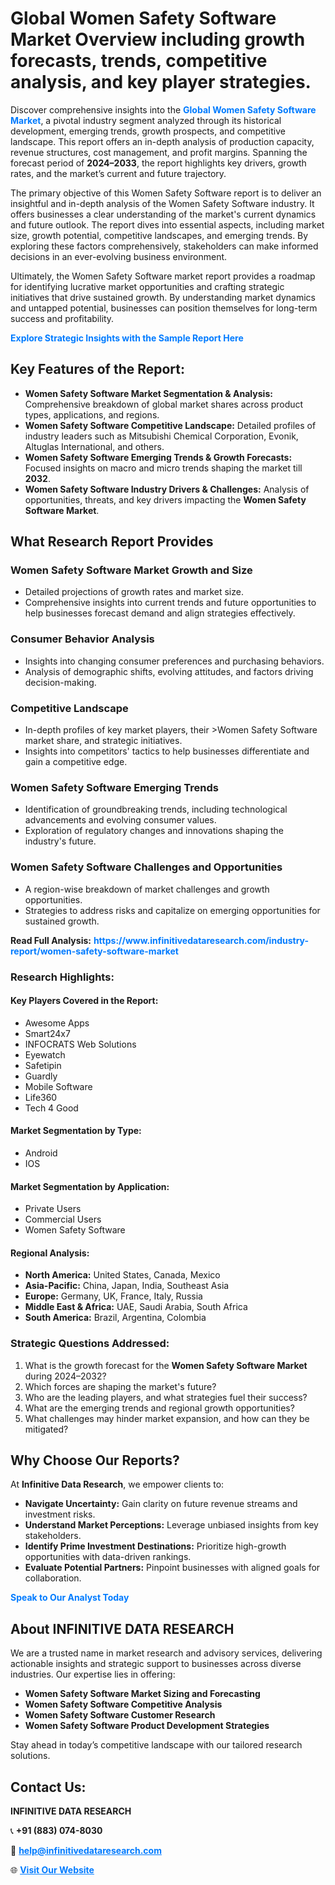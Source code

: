 <h1>Global Women Safety Software Market Overview including growth forecasts, trends, competitive analysis, and key player strategies.</h1>
<p>
Discover comprehensive insights into the 
<a href="https://www.infinitivedataresearch.com/industry-report/women-safety-software-market" rel="dofollow" style="color: #007BFF; text-decoration: none;"><strong>Global Women Safety Software Market</strong></a>, a pivotal industry segment analyzed through its historical development, emerging trends, growth prospects, and competitive landscape. This report offers an in-depth analysis of production capacity, revenue structures, cost management, and profit margins. Spanning the forecast period of <strong>2024–2033</strong>, the report highlights key drivers, growth rates, and the market’s current and future trajectory.
</p>
<p>
The primary objective of this Women Safety Software report is to deliver an insightful and in-depth analysis of the Women Safety Software industry. It offers businesses a clear understanding of the market's current dynamics and future outlook. The report dives into essential aspects, including market size, growth potential, competitive landscapes, and emerging trends. By exploring these factors comprehensively, stakeholders can make informed decisions in an ever-evolving business environment.
</p>
<p>
Ultimately, the Women Safety Software market report provides a roadmap for identifying lucrative market opportunities and crafting strategic initiatives that drive sustained growth. By understanding market dynamics and untapped potential, businesses can position themselves for long-term success and profitability.
</p>
<p>
<a href="https://www.infinitivedataresearch.com/request-sample/reportId=111227" style="color: #007BFF; text-decoration: none;"><strong>Explore Strategic Insights with the Sample Report Here</strong></a>
</p>

<h2>Key Features of the Report:</h2>
<ul>
<li><strong>Women Safety Software Market Segmentation & Analysis:</strong> Comprehensive breakdown of global market shares across product types, applications, and regions.</li>
<li><strong>Women Safety Software Competitive Landscape:</strong> Detailed profiles of industry leaders such as Mitsubishi Chemical Corporation, Evonik, Altuglas International, and others.</li>
<li><strong>Women Safety Software Emerging Trends & Growth Forecasts:</strong> Focused insights on macro and micro trends shaping the market till <strong>2032</strong>.</li>
<li><strong>Women Safety Software Industry Drivers & Challenges:</strong> Analysis of opportunities, threats, and key drivers impacting the <strong>Women Safety Software Market</strong>.</li>
</ul>

<h2>What Research Report Provides</h2>
<h3>Women Safety Software Market Growth and Size</h3>
<ul>
<li>Detailed projections of growth rates and market size.</li>
<li>Comprehensive insights into current trends and future opportunities to help businesses forecast demand and align strategies effectively.</li>
</ul>

<h3>Consumer Behavior Analysis</h3>
<ul>
<li>Insights into changing consumer preferences and purchasing behaviors.</li>
<li>Analysis of demographic shifts, evolving attitudes, and factors driving decision-making.</li>
</ul>

<h3>Competitive Landscape</h3>
<ul>
<li>In-depth profiles of key market players, their >Women Safety Software market share, and strategic initiatives.</li>
<li>Insights into competitors' tactics to help businesses differentiate and gain a competitive edge.</li>
</ul>

<h3>Women Safety Software Emerging Trends</h3>
<ul>
<li>Identification of groundbreaking trends, including technological advancements and evolving consumer values.</li>
<li>Exploration of regulatory changes and innovations shaping the industry's future.</li>
</ul>

<h3>Women Safety Software Challenges and Opportunities</h3>
<ul>
<li>A region-wise breakdown of market challenges and growth opportunities.</li>
<li>Strategies to address risks and capitalize on emerging opportunities for sustained growth.</li>
</ul>
<p><strong>Read Full Analysis:</strong> <a href="https://www.infinitivedataresearch.com/industry-report/women-safety-software-market" rel="dofollow" style="color: #007BFF; text-decoration: none;"><strong>https://www.infinitivedataresearch.com/industry-report/women-safety-software-market</strong></a></p>
<h3>Research Highlights:</h3>
<h4>Key Players Covered in the Report:</h4>
<ul><li>Awesome Apps</li><li>Smart24x7</li><li>INFOCRATS Web Solutions</li><li>Eyewatch</li><li>Safetipin</li><li>Guardly</li><li>Mobile Software</li><li>Life360</li><li>Tech 4 Good</li></ul>
<h4>Market Segmentation by Type:</h4>
<ul><li>Android</li><li>IOS</li></ul>
<h4>Market Segmentation by Application:</h4>
<ul><li>Private Users</li><li>Commercial Users</li><li>Women Safety Software</li></ul>

<h4>Regional Analysis:</h4>
<ul>
<li><strong>North America:</strong> United States, Canada, Mexico</li>
<li><strong>Asia-Pacific:</strong> China, Japan, India, Southeast Asia</li>
<li><strong>Europe:</strong> Germany, UK, France, Italy, Russia</li>
<li><strong>Middle East & Africa:</strong> UAE, Saudi Arabia, South Africa</li>
<li><strong>South America:</strong> Brazil, Argentina, Colombia</li>
</ul>

<h3>Strategic Questions Addressed:</h3>
<ol>
<li>What is the growth forecast for the <strong>Women Safety Software Market</strong> during 2024–2032?</li>
<li>Which forces are shaping the market's future?</li>
<li>Who are the leading players, and what strategies fuel their success?</li>
<li>What are the emerging trends and regional growth opportunities?</li>
<li>What challenges may hinder market expansion, and how can they be mitigated?</li>
</ol>

<h2>Why Choose Our Reports?</h2>
<p>At <strong>Infinitive Data Research</strong>, we empower clients to:</p>
<ul>
<li><strong>Navigate Uncertainty:</strong> Gain clarity on future revenue streams and investment risks.</li>
<li><strong>Understand Market Perceptions:</strong> Leverage unbiased insights from key stakeholders.</li>
<li><strong>Identify Prime Investment Destinations:</strong> Prioritize high-growth opportunities with data-driven rankings.</li>
<li><strong>Evaluate Potential Partners:</strong> Pinpoint businesses with aligned goals for collaboration.</li>
</ul>
<p><a href="https://www.infinitivedataresearch.com/industry-report/women-safety-software-market" rel="dofollow" style="color: #007BFF; text-decoration: none;"><strong>Speak to Our Analyst Today</strong></a></p>

<h2>About INFINITIVE DATA RESEARCH</h2>
<p>We are a trusted name in market research and advisory services, delivering actionable insights and strategic support to businesses across diverse industries. Our expertise lies in offering:</p>
<ul>
<li><strong>Women Safety Software Market Sizing and Forecasting</strong></li>
<li><strong>Women Safety Software Competitive Analysis</strong></li>
<li><strong>Women Safety Software Customer Research</strong></li>
<li><strong>Women Safety Software Product Development Strategies</strong></li>
</ul>
<p>Stay ahead in today’s competitive landscape with our tailored research solutions.</p>

<h2>Contact Us:</h2>
<p><strong>INFINITIVE DATA RESEARCH</strong></p>
<p>📞 <strong>+91 (883) 074-8030</strong></p>
<p>📧 <strong><a href="mailto:help@infinitivedataresearch.com" style="color: #007BFF;">help@infinitivedataresearch.com</a></strong></p>
<p>🌐 <strong><a href="https://www.infinitivedataresearch.com" rel="dofollow" style="color: #007BFF;">Visit Our Website</a></strong></p>